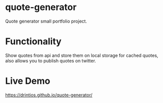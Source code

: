 # quote-generator
Quote generator small portfolio project.

# Functionality
Show quotes from api and store them on local storage for cached quotes, also allows you to publish quotes on twitter.

# Live Demo
https://drintios.github.io/quote-generator/
